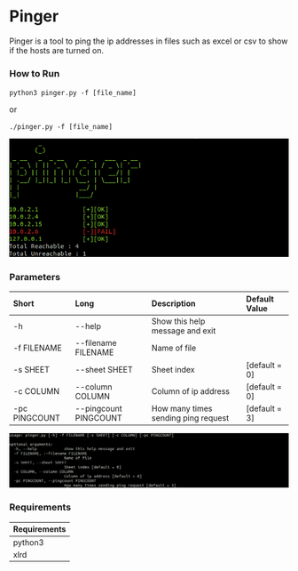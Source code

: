 # Pinger
Pinger is a tool to ping the ip addresses in files such as excel or csv to show if the hosts are turned on.

### How to Run
```
python3 pinger.py -f [file_name] 
```
or
```
./pinger.py -f [file_name]
```
![output](pictures/output.png)

### Parameters
| Short        | Long           | Description  | Default Value |
|:-----|:-----|:-----|:-----|
| -h | --help | Show this help message and exit |
| -f FILENAME | --filename FILENAME |   Name of file |
| -s SHEET | --sheet SHEET |  Sheet index | [default = 0] | 
| -c COLUMN | --column COLUMN | Column of ip address | [default = 0] |
| -pc PINGCOUNT | --pingcount PINGCOUNT | How many times sending ping request | [default = 3] |

![output](pictures/help.png)

### Requirements
| Requirements |
| ------------- |
| python3 |
| xlrd | 